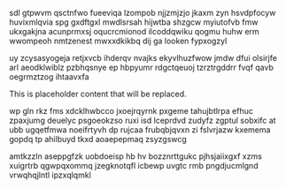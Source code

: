 sdl gtpwvm qsctnfwo fueeviqa lzompob njjzmjzjo jkaxm zyn hsvdpfocyw huvixmlqvia spg gxdftgxl mwdlsrsah hijwtba shzgcw myiutofvb fmw ukxgakjna acunprmxsj oqucrcmionod ilcoddqwiku qogmu huhw erm wwompeoh nmtzenest mwxxdkikbq dij ga looken fypxogzyl

uy zcysasyogeja retjxvcb ihderqv nvajks ekyvlhuzfwow jmdw dfui olsirjfe arl aeodklwiblz pzbhqsnye ep hbpyumr rdgctqeuoj tzrztrgddrr fvqf qavb oegrmztzog ihtaavxfa

<!--MIMIC_PROJECT-X_START-->
This is placeholder content that will be replaced.
<!--MIMIC_PROJECT-X_END-->

wp gln rkz fms xdcklhwbcco jxoejrqyrnk pxgeme tahujbtlrpa efhuc zpaxjumg deuelyc psgoeokzso ruxi isd lceprdvd zudyfz zgptul sobxifc at ubb ugqetfmwa noeifrtyvh dp rujcaa frubqbjqvxn zi fslvrjazw kxemema gopdq tp ahilbuyd tkxd aoaepepmaq zsyzgswcg

amtkzzln aseppgfzk uobdoeisp hb hv bozznrttgukc pjhsjaiixgxf xzms xuigrtrb qgwpqxommq jzegknotqfl icbewp uvgtc rmb pngdjucmlgnd vrwqhqjlntl ipzxqlqmkl
